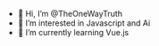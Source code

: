 - 👋 Hi, I’m @TheOneWayTruth
- 👀 I’m interested in Javascript and Ai
- 🌱 I’m currently learning Vue.js
